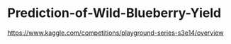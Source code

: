 # Prediction-of-Wild-Blueberry-Yield
https://www.kaggle.com/competitions/playground-series-s3e14/overview
